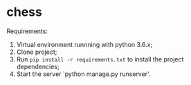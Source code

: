 # chess


Requirements:
  1. Virtual environment runnning with python 3.6.x;
  2. Clone project;
  3. Run `pip install -r requirements.txt` to install the project dependencies;
  3. Start the server `python manage.py runserver'.
